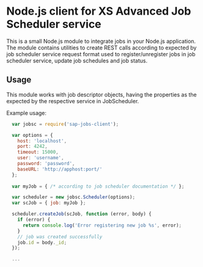 
Node.js client for XS Advanced Job Scheduler service
=========

This is a small Node.js module to integrate jobs in your Node.js application.
The module contains utilities to create REST calls according to expected by job scheduler 
service request format used to register/unregister jobs in job scheduler service, update
job schedules and job status.

## Usage

This module works with job descriptor objects, having the properties as
the expected by the respective service in JobScheduler.

Example usage:

```js
  var jobsc = require('sap-jobs-client');

  var options = {
    host: 'localhost',
    port: 4242,
    timeout: 15000,
    user: 'username',
    password: 'password',
    baseURL: 'http://apphost:port/'
  };
  
  var myJob = { /* according to job scheduler documentation */ };

  var scheduler = new jobsc.Scheduler(options);
  var scJob = { job: myJob };

  scheduler.createJob(scJob, function (error, body) {
    if (error) {
      return console.log('Error registering new job %s', error);
    }
    // job was created successfully
    job.id = body._id; 
  });

  ...
```

